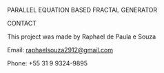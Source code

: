 PARALLEL EQUATION BASED FRACTAL GENERATOR


CONTACT

This project was made by Raphael de Paula e Souza

Email: raphaelsouza2912@gmail.com

Phone: +55 31 9 9324-9895
